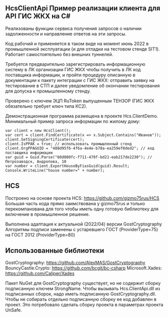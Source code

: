﻿
## HcsClientApi Пример реализации клиента для API ГИС ЖКХ на C#

Реализованы функции сервиса получения запросов о наличии задолженности
и направление ответов на эти запросы. 

Код рабочий и применяется в таком виде на момент июнь 2022 в промышленной 
эксплуатации (и для отладки на тестовом стенде SIT1). Работает самостоятельно 
без внешних туннелей. 

Требуется предварительно зарегистрировать информационную систему в ЛК организации 
ГИС ЖКХ чтобы получить в ЛК код поставщика информации, и пройти процедуру описанную
в документации к пакету интеграции с ГИС ЖКХ: отправить заявку на тестирование в СТП 
и далее уведомление об окончании тестирования для допуска к промышленному стенду.

Проверено с ключем ЭЦП RuToken выпущенным ТЕНЗОР (ГИС ЖКХ обязательно требует ключ типа КС2).

Демонстрационная программа размещена в проекте Hcs.ClientDemo.
Минимальный пример запроса информации по жилому дому:
```
var client = new HcsClient();
var cert = client.FindCertificate(x => x.Subject.Contains("Иванов"));
client.SetSigningCertificate(cert); 
client.IsPPAK = true; // использовать промышленный стенд
client.OrgPPAGUID = "488d95f6-4f6a-4e4e-b78a-ea259ef0ded2"; // код поставщика информации
var guid = Guid.Parse("60d080fc-f711-470f-bd21-eab217de2230"); // Петрозаводск, Андропова, 10
var number = client.ExportHouseByFiasGuid(guid).Result;
Console.WriteLine("house number=" + number);
```

## HCS
Построено на основе проекта HCS: https://github.com/gizmo75rus/HCS
Большая часть кода прямо заимствована у gizmo75rus и только перекомпанована
для того чтобы иметь одну готовую библиотеку для включение в промышленное 
решение.

Выполнена адаптация к актуальной (2022/04) версии GostCryptography
Алгоритмы подписи заменены с устаревшего ГОСТ (ProviderType=75) на 
ГОСТ 2012 (ProviderType=80)

## Использованные библиотеки
GostCryptography: https://github.com/AlexMAS/GostCryptography
BouncyCastle.Crypto: https://github.com/bcgit/bc-csharp
Microsoft.Xades: https://github.com/Caliper/Xades

Пакет NuGet для GostCryptography существует, но не содержит сборку 
подписанную ключем StrongName. Чтобы вызывать Hcs.ClientApi.dll из
подписанных сборок, надо иметь подписанную GostCryptography.dll. 
Чтобы не собирать отдельно подписанную сборку ее код добавлен
в проект. Это потребовало сделать сборку проекта в параметрах 
проекта UnSafe. 
